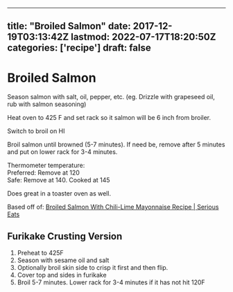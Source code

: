 
---
title: "Broiled Salmon"
date: 2017-12-19T03:13:42Z
lastmod: 2022-07-17T18:20:50Z
categories: ['recipe']
draft: false
---


# Broiled Salmon
Season salmon with salt, oil, pepper, etc. (eg. Drizzle with grapeseed oil, rub with salmon seasoning)

Heat oven to 425 F and set rack so it salmon will be 6 inch from broiler.

Switch to broil on HI

Broil salmon until browned (5-7 minutes). If need be, remove after 5 minutes and put on lower rack for 3-4 minutes.

Thermometer temperature:  
Preferred: Remove at 120  
Safe: Remove at 140. Cooked at 145

Does great in a toaster oven as well.

Based off of:
[Broiled Salmon With Chili-Lime Mayonnaise Recipe | Serious Eats](http://www.seriouseats.com/recipes/2017/05/baked-broiled-salmon-harissa-mayonnaise.html)

## Furikake Crusting Version
1. Preheat to 425F
2. Season with sesame oil and salt
3. Optionally broil skin side to crisp it first and then flip.
4. Cover top and sides in furikake
5. Broil 5-7 minutes. Lower rack for 3-4 minutes if it has not hit 120F

<!-- #recipe #public -->

<!-- {BearID:2DEFD742-B23B-4C62-9E41-654CC68A99A0-87168-00036C16988645C3} -->
